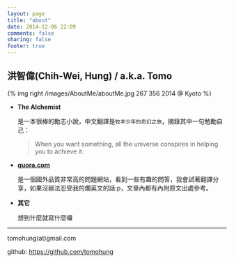 ```yaml
---
layout: page
title: "about"
date: 2014-12-06 22:09
comments: false
sharing: false
footer: true
---
```


## **洪智偉(Chih-Wei, Hung)** / a.k.a. **Tomo**

{% img right /images/AboutMe/aboutMe.jpg 267 356 2014 @ Kyoto %}

* **The Alchemist** 

	是一本很棒的勵志小說，中文翻譯是`牧羊少年的奇幻之旅`，摘錄其中一句勉勵自己：
	> When you want something, all the universe conspires in helping you to achieve it.

* **[quora.com][]**

	是一個國外品質非常高的問題網站，看到一些有趣的問答，我會試著翻譯分享，如果沒辦法忍受我的爛英文的話:p，文章內都有內附原文出處參考。

[quora.com]: http://quora.com

* **其它**

	想到什麼就寫什麼囉

---

tomohung(at)gmail.com

github: https://github.com/tomohung 